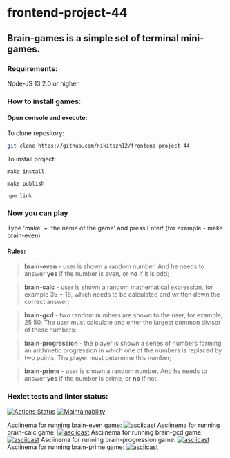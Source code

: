 # frontend-project-44
## Brain-games is a simple set of terminal mini-games.

### Requirements:

  Node-JS 13.2.0 or higher

### How to install games: 
#### Open console and execute:
  To clone repository:
  ```sh
git clone https://github.com/nikitazh12/frontend-project-44
```
  To install project:
  ```
make install
```
  ```
make publish
```
  ```
npm link
```

### Now you can play

Type 'make' + 'the name of the game' and press Enter!
(for example - make brain-even)

#### Rules:

> **brain-even** - user is shown a random number. And he needs to answer **yes** if the number is even, or **no** if it is odd;

> **brain-calс** - user is shown a random mathematical expression, for example 35 + 16, which needs to be calculated and written down the correct answer;

> **brain-gcd** - two random numbers are shown to the user, for example, 25 50. The user must calculate and enter the largest common divisor of these numbers;

> **brain-progression** - the player is shown a series of numbers forming an arithmetic progression in which one of the numbers is replaced by two points. The player must determine this number;

> **brain-prime** - user is shown a random number. And he needs to answer **yes** if the number is prime, or **no** if not.

### Hexlet tests and linter status:
[![Actions Status](https://github.com/nikitazh12/frontend-project-44/actions/workflows/hexlet-check.yml/badge.svg)](https://github.com/nikitazh12/frontend-project-44/actions)
[![Maintainability](https://api.codeclimate.com/v1/badges/b4d6e3725041567efa08/maintainability)](https://codeclimate.com/github/nikitazh12/frontend-project-44/maintainability)

Asciinema for running brain-even game: [![asciicast](https://asciinema.org/a/9aZZa2nvccrXv4ToiNaKvakal)](https://asciinema.org/a/9aZZa2nvccrXv4ToiNaKvakal)
Asciinema for running brain-calc game: [![asciicast](https://asciinema.org/a/tpkI6et6scda06PhcEjVvjh1T)](https://asciinema.org/a/tpkI6et6scda06PhcEjVvjh1T)
Asciinema for running brain-gcd game: [![asciicast](https://asciinema.org/a/gg9TZosoxXuYKSOA2l7UQfeHr)](https://asciinema.org/a/gg9TZosoxXuYKSOA2l7UQfeHr)
Asciinema for running brain-progression game: [![asciicast](https://asciinema.org/a/7Y63CUwaHaiIaxTU2f7tiaDVn)](https://asciinema.org/a/7Y63CUwaHaiIaxTU2f7tiaDVn)
Asciinema for running brain-prime game: [![asciicast](https://asciinema.org/a/UHzDVNGJuXq24nARhJKkapDt4)](https://asciinema.org/a/UHzDVNGJuXq24nARhJKkapDt4)